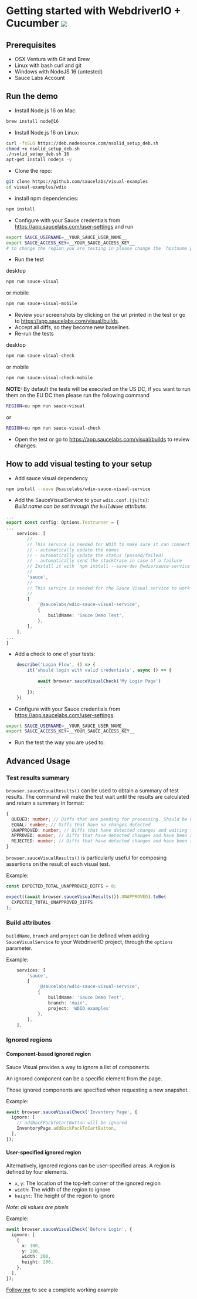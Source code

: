 # Getting started with WebdriverIO + Cucumber [![](https://badgen.net/badge/Run%20this%20/README/5B3ADF?icon=https://runme.dev/img/logo.svg)](https://runme.dev/api/runme?repository=git%40github.com%3Asaucelabs%2Fvisual-examples.git)

## Prerequisites

- OSX Ventura with Git and Brew
- Linux with bash curl and git
- Windows with NodeJS 16 (untested)
- Sauce Labs Account

## Run the demo

- Install Node.js 16 on Mac:

```sh { name=nodejs-mac }
brew install node@16
```

- Install Node.js 16 on Linux:

```sh { name=nodejs-linux }
curl -fsSLO https://deb.nodesource.com/nsolid_setup_deb.sh
chmod +x nsolid_setup_deb.sh
./nsolid_setup_deb.sh 16
apt-get install nodejs -y
```

- Clone the repo:

```sh { name=clone }
git clone https://github.com/saucelabs/visual-examples
cd visual-examples/wdio
```

- install npm dependencies:

```sh { name=npm-install }
npm install
```

- Configure with your Sauce credentials from https://app.saucelabs.com/user-settings and run

```sh { name=set-credentials }
export SAUCE_USERNAME=__YOUR_SAUCE_USER_NAME__
export SAUCE_ACCESS_KEY=__YOUR_SAUCE_ACCESS_KEY__
# to change the region you are testing in please change the `hostname property in the wdio.conf.ts file
```

- Run the test

desktop

```sh { name=npm-run }
npm run sauce-visual
```

or mobile

```sh
npm run sauce-visual-mobile
```

- Review your screenshots by clicking on the url printed in the test or go to https://app.saucelabs.com/visual/builds.
- Accept all diffs, so they become new baselines.
- Re-run the tests

desktop

```sh { name=npm-run-modified }
npm run sauce-visual-check
```

or mobile

```sh
npm run sauce-visual-check-mobile
```

**NOTE:**
By default the tests will be executed on the US DC, if you want to run them on the EU DC then please run the following command

```sh { name=npm-run-eu }
REGION=eu npm run sauce-visual
```

or

```sh { name=npm-run-modified-eu }
REGION=eu npm run sauce-visual-check
```

- Open the test or go to https://app.saucelabs.com/visual/builds to review changes.

## How to add visual testing to your setup

- Add sauce visual dependency

```sh
npm install --save @saucelabs/wdio-sauce-visual-service
```

- Add the SauceVisualService to your `wdio.conf.(js|ts)`:  
   _Build name can be set through the `buildName` attribute._

```ts
...
export const config: Options.Testrunner = {
...
    services: [
        //
        // This service is needed for WDIO to make sure it can connect to Sauce Labs to:
        // - automatically update the names
        // - automatically update the status (passed/failed)
        // - automatically send the stacktrace in case of a failure
        // Install it with `npm install --save-dev @wdio/sauce-service`
        //
        'sauce',
        //
        // This service is needed for the Sauce Visual service to work
        //
        [
            '@saucelabs/wdio-sauce-visual-service',
            {
                buildName: 'Sauce Demo Test',
            },
        ],
    ],
...
}
```

- Add a check to one of your tests:

```ts
    describe('Login Flow', () => {
        it('should login with valid credentials', async () => {
            ...
            await browser.sauceVisualCheck('My Login Page')
            ...
        });
    })
```

- Configure with your Sauce credentials from https://app.saucelabs.com/user-settings.

```sh
export SAUCE_USERNAME=__YOUR_SAUCE_USER_NAME__
export SAUCE_ACCESS_KEY=__YOUR_SAUCE_ACCESS_KEY__
```

- Run the test the way you are used to.

## Advanced Usage

### Test results summary

`browser.sauceVisualResults()` can be used to obtain a summary of test results. The command will make the test wait until the results are calculated and return a summary in format:

```ts
{
  QUEUED: number; // Diffs that are pending for processing. Should be 0 in case the test is completed without any timeouts
  EQUAL: number; // Diffs that have no changes detected
  UNAPPROVED: number; // Diffs that have detected changes and waiting for action
  APPROVED: number; // Diffs that have detected changes and have been approved
  REJECTED: number; // Diffs that have detected changes and have been rejected
}
```

`browser.sauceVisualResults()` is particularly useful for composing assertions on the result of each visual test.

Example:

```ts
const EXPECTED_TOTAL_UNAPPROVED_DIFFS = 0;

expect((await browser.sauceVisualResults()).UNAPPROVED).toBe(
  EXPECTED_TOTAL_UNAPPROVED_DIFFS
);
```

### Build attributes

`buildName`, `branch` and `project` can be defined when adding `SauceVisualService` to your WebdriverIO project, through the `options` parameter.

Example:

```ts
    services: [
        'sauce',
        [
            '@saucelabs/wdio-sauce-visual-service',
            {
                buildName: 'Sauce Demo Test',
                branch: 'main',
                project: 'WDIO examples'
            },
        ],
    ],
```

### Ignored regions

#### Component-based ignored region

Sauce Visual provides a way to ignore a list of components.

An ignored component can be a specific element from the page.

Those ignored components are specified when requesting a new snapshot.

Example:

```ts
await browser.sauceVisualCheck('Inventory Page', {
  ignore: [
    // addBackPackToCartButton will be ignored
    InventoryPage.addBackPackToCartButton,
  ],
});
```

#### User-specified ignored region

Alternatively, ignored regions can be user-specified areas. A region is defined by four elements.

- `x`, `y`: The location of the top-left corner of the ignored region
- `width`: The width of the region to ignore
- `height`: The height of the region to ignore

_Note: all values are pixels_

Example:

```ts
await browser.sauceVisualCheck('Before Login', {
  ignore: [
    {
      x: 100,
      y: 100,
      width: 200,
      height: 200,
    },
  ],
});
```

[Follow me](./tests/step-definitions/steps.ts#L30-L47) to see a complete working example
